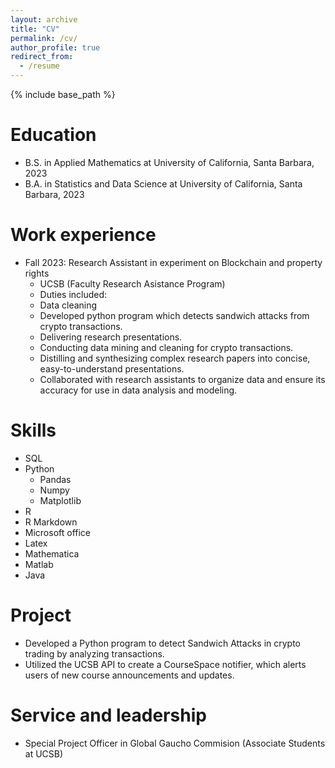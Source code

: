 ```yaml
---
layout: archive
title: "CV"
permalink: /cv/
author_profile: true
redirect_from:
  - /resume
---
```


{% include base_path %}

Education
======
* B.S. in Applied Mathematics at University of California, Santa Barbara, 2023
* B.A. in Statistics and Data Science at University of California, Santa Barbara, 2023

Work experience
======
* Fall 2023: Research Assistant in experiment on Blockchain and property rights
  * UCSB (Faculty Research Asistance Program)
  * Duties included: 
   * Data cleaning
   * Developed python program which detects sandwich attacks from crypto transactions.
   * Delivering research presentations.
   * Conducting data mining and cleaning for crypto transactions.
   * Distilling and synthesizing complex research papers into concise, easy-to-understand presentations.
   * Collaborated with research assistants to organize data and ensure its accuracy for use in data analysis and modeling.


  
Skills
======
* SQL
* Python
  * Pandas
  * Numpy
  * Matplotlib
* R
 * R Markdown
* Microsoft office
* Latex
* Mathematica
* Matlab
* Java

  
  
Project
======
  * Developed a Python program to detect Sandwich Attacks in crypto trading by analyzing transactions.
  * Utilized the UCSB API to create a CourseSpace notifier, which alerts users of new course announcements and updates.

Service and leadership
======
* Special Project Officer in Global Gaucho Commision (Associate Students at UCSB)
